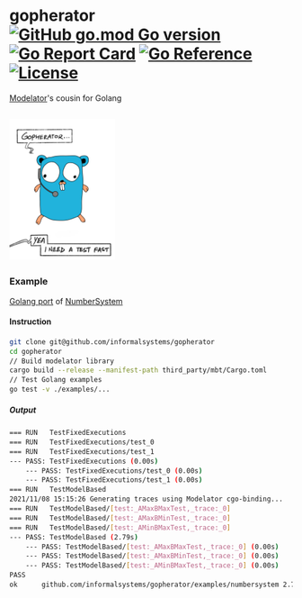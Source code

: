 # gopherator [![GitHub go.mod Go version](https://img.shields.io/github/go-mod/go-version/informalsystems/gopherator.svg)](https://github.com/informalsystems/gopherator) [![Go Report Card](https://goreportcard.com/badge/github.com/informalsystems/gopherator)](https://goreportcard.com/report/github.com/informalsystems/gopherator) [![Go Reference](https://pkg.go.dev/badge/github.com/informalsystems/gopherator.svg)](https://pkg.go.dev/github.com/informalsystems/gopherator) [![License](https://img.shields.io/github/license/informalsystems/gopherator)](https://github.com/informalsystems/gopherator/blob/main/LICENSE)
[Modelator](https://github.com/informalsystems/modelator)'s cousin for Golang

[<img alt="Gopherator" src="https://github.com/informalsystems/gopherator/blob/main/assets/images/matrix_gopherator.png?raw=true" height="250">](https://youtu.be/wW1ar7onzuc)
---
### Example
[Golang port](https://github.com/informalsystems/gopherator/tree/main/examples/numbersystem) of [NumberSystem](https://github.com/informalsystems/modelator/blob/main/modelator/tests/integration/resource/numbers.rs)

#### Instruction
```sh
git clone git@github.com/informalsystems/gopherator
cd gopherator
// Build modelator library
cargo build --release --manifest-path third_party/mbt/Cargo.toml
// Test Golang examples
go test -v ./examples/...
```

##### Output
```sh
=== RUN   TestFixedExecutions
=== RUN   TestFixedExecutions/test_0
=== RUN   TestFixedExecutions/test_1
--- PASS: TestFixedExecutions (0.00s)
    --- PASS: TestFixedExecutions/test_0 (0.00s)
    --- PASS: TestFixedExecutions/test_1 (0.00s)
=== RUN   TestModelBased
2021/11/08 15:15:26 Generating traces using Modelator cgo-binding...
=== RUN   TestModelBased/[test:_AMaxBMaxTest,_trace:_0]
=== RUN   TestModelBased/[test:_AMaxBMinTest,_trace:_0]
=== RUN   TestModelBased/[test:_AMinBMaxTest,_trace:_0]
--- PASS: TestModelBased (2.79s)
    --- PASS: TestModelBased/[test:_AMaxBMaxTest,_trace:_0] (0.00s)
    --- PASS: TestModelBased/[test:_AMaxBMinTest,_trace:_0] (0.00s)
    --- PASS: TestModelBased/[test:_AMinBMaxTest,_trace:_0] (0.00s)
PASS
ok  	github.com/informalsystems/gopherator/examples/numbersystem	2.792s
```
